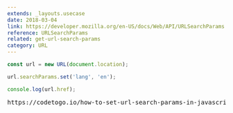 ```yaml
---
extends: _layouts.usecase
date: 2018-03-04
link: https://developer.mozilla.org/en-US/docs/Web/API/URLSearchParams
reference: URLSearchParams
related: get-url-search-params
category: URL
---
```


```javascript
const url = new URL(document.location);

url.searchParams.set('lang', 'en');

console.log(url.href);
```

<pre class="output">https://codetogo.io/how-to-set-url-search-params-in-javascript/?lang=en</pre>
